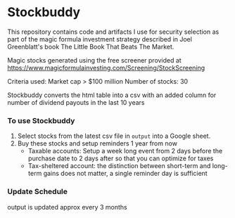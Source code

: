 # Stockbuddy

This repository contains code and artifacts I use for security selection as part of the magic formula investment strategy described in Joel Greenblatt's book The Little Book That Beats The Market.

Magic stocks generated using the free screener provided at 
https://www.magicformulainvesting.com/Screening/StockScreening

Criteria used:
Market cap > $100 million
Number of stocks: 30

Stockbuddy converts the html table into a csv with an added column for number of dividend payouts in the last 10 years

### To use Stockbuddy
1. Select stocks from the latest csv file in `output` into a Google sheet.
2. Buy these stocks and setup reminders 1 year from now
    - Taxable accounts: Setup a week long event from 2 days before the purchase date to 2 days after so that you can optimize for taxes
    - Tax-sheltered account: the distinction between short-term and long-term gains does not matter, a single reminder day is sufficient

### Update Schedule
output is updated approx every 3 months
